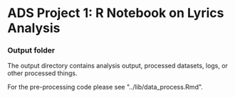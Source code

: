 # ADS Project 1:  R Notebook on Lyrics Analysis

### Output folder

The output directory contains analysis output, processed datasets, logs, or other processed things.

For the pre-processing code please see "../lib/data_process.Rmd".
